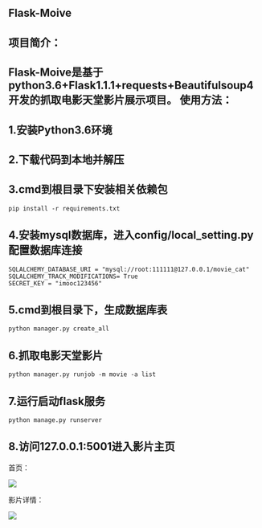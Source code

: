 Flask-Moive
-------
项目简介：
-------
Flask-Moive是基于python3.6+Flask1.1.1+requests+Beautifulsoup4开发的抓取电影天堂影片展示项目。
使用方法：
-------
1.安装Python3.6环境
-------
2.下载代码到本地并解压
-------
3.cmd到根目录下安装相关依赖包
-------
```
pip install -r requirements.txt
```
4.安装mysql数据库，进入config/local_setting.py配置数据库连接
-------

```
SQLALCHEMY_DATABASE_URI = "mysql://root:111111@127.0.0.1/movie_cat"
SQLALCHEMY_TRACK_MODIFICATIONS= True
SECRET_KEY = "imooc123456"
```
5.cmd到根目录下，生成数据库表
-------
```
python manager.py create_all
```

6.抓取电影天堂影片
-------
```
python manager.py runjob -m movie -a list
```
7.运行启动flask服务
-------
```
python manage.py runserver 
```
8.访问127.0.0.1:5001进入影片主页
-------
首页：

![](https://github.com/PyGuojun/Flask-Moive/blob/master/cover/index.png)

影片详情：

![](https://github.com/PyGuojun/Flask-Moive/blob/master/cover/info.png)

